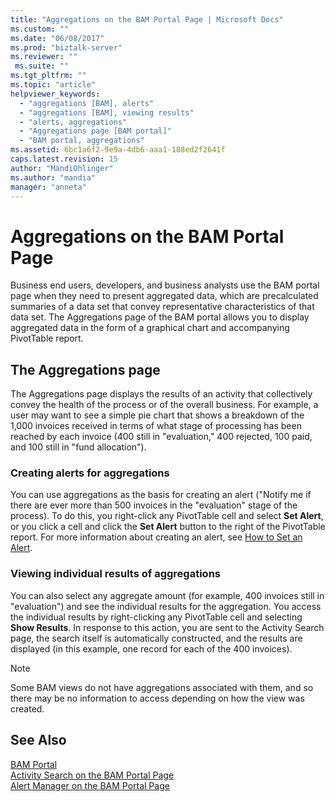 ```yaml
---
title: "Aggregations on the BAM Portal Page | Microsoft Docs"
ms.custom: ""
ms.date: "06/08/2017"
ms.prod: "biztalk-server"
ms.reviewer: ""
 ms.suite: ""
ms.tgt_pltfrm: ""
ms.topic: "article"
helpviewer_keywords: 
  - "aggregations [BAM], alerts"
  - "aggregations [BAM], viewing results"
  - "alerts, aggregations"
  - "Aggregations page [BAM portal]"
  - "BAM portal, aggregations"
ms.assetid: 6bc1a6f2-9e9a-4db6-aaa1-188ed2f2641f
caps.latest.revision: 15
author: "MandiOhlinger"
ms.author: "mandia"
manager: "anneta"
---
```

# Aggregations on the BAM Portal Page
Business end users, developers, and business analysts use the BAM portal page when they need to present aggregated data, which are precalculated summaries of a data set that convey representative characteristics of that data set. The Aggregations page of the BAM portal allows you to display aggregated data in the form of a graphical chart and accompanying PivotTable report.  
  
## The Aggregations page  
 The Aggregations page displays the results of an activity that collectively convey the health of the process or of the overall business. For example, a user may want to see a simple pie chart that shows a breakdown of the 1,000 invoices received in terms of what stage of processing has been reached by each invoice (400 still in "evaluation," 400 rejected, 100 paid, and 100 still in "fund allocation").  
  
### Creating alerts for aggregations  
 You can use aggregations as the basis for creating an alert ("Notify me if there are ever more than 500 invoices in the "evaluation" stage of the process). To do this, you right-click any PivotTable cell and select **Set Alert**, or you click a cell and click the **Set Alert** button to the right of the PivotTable report. For more information about creating an alert, see [How to Set an Alert](../core/how-to-set-an-alert.md).  
  
### Viewing individual results of aggregations  
 You can also select any aggregate amount (for example, 400 invoices still in "evaluation") and see the individual results for the aggregation. You access the individual results by right-clicking any PivotTable cell and selecting **Show Results**. In response to this action, you are sent to the Activity Search page, the search itself is automatically constructed, and the results are displayed (in this example, one record for each of the 400 invoices).  
  
> [!NOTE]
>  Some BAM views do not have aggregations associated with them, and so there may be no information to access depending on how the view was created.  
  
## See Also  
 [BAM Portal](../core/bam-portal.md)   
 [Activity Search on the BAM Portal Page](../core/activity-search-on-the-bam-portal-page.md)   
 [Alert Manager on the BAM Portal Page](../core/alert-manager-on-the-bam-portal-page.md)